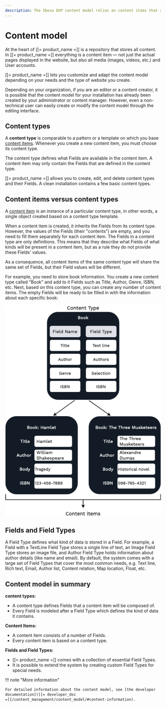 ```yaml
---
description: The Ibexa DXP content model relies on content items that are based on predefined content types.
---
```


# Content model

At the heart of [[= product_name =]] is a repository that stores all content.
In [[= product_name =]] everything is a content item — not just the actual pages displayed in the website,
but also all media (images, videos, etc.) and User accounts.

[[= product_name =]] lets you customize and adapt the content model depending on your needs and the type of website you create.

Depending on your organization, if you are an editor or a content creator,
it is possible that the content model for your installation has already been created by your administrator or content manager.
However, even a non-technical user can easily create or modify the content model through the editing interface.

## Content types

A **content type** is comparable to a pattern or a template on which you base [content items](content_items.md).
Whenever you create a new content item, you must choose its content type.

The content type defines what Fields are available in the content item.
A content item may only contain the Fields that are defined in the content type.

[[= product_name =]] allows you to create, edit, and delete content types and their Fields.
A clean installation contains a few basic content types.

## Content items versus content types

A [content item](content_items.md) is an instance of a particular content type, in other words, a single object created based on a content type template.

When a content item is created, it inherits the Fields from its content type.
However, the values of the Fields (their "contents") are empty, and you need to fill them separately for each content item.
The Fields in a content type are only definitions. This means that they describe what Fields of what kinds will be present in a content item, but as a rule they do not provide these Fields' values.

As a consequence, all content items of the same content type will share the same set of Fields, but their Field values will be different.

For example, you need to store book information.
You create a new content type called "Book" and add to it Fields such as Title, Author, Genre, ISBN, etc.
Next, based on this content type, you can create any number of content items.
The empty Fields will be ready to be filled in with the information about each specific book:

![Content model diagram](img/content_model_diagram.png "Content model diagram")

## Fields and Field Types

A Field Type defines what kind of data is stored in a Field.
For example, a Field with a TextLine Field Type stores a single line of text, an Image Field Type stores an image file,
and Author Field Type holds information about author details (like name and email).
By default, the system comes with a large set of Field Types that cover the most common needs,
e.g. Text line, Rich text, Email, Author list, Content relation, Map location, Float, etc.

## Content model in summary

**content types:**

- A content type defines Fields that a content item will be composed of.
- Every Field is modeled after a Field Type which defines the kind of data it contains.

**Content Items:**

- A content item consists of a number of Fields.
- Every content item is based on a content type.

**Fields and Field Types:**

- [[= product_name =]] comes with a collection of essential Field Types.
- It is possible to extend the system by creating custom Field Types for special needs.

!!! note "More information"

    For detailed information about the content model, see [the developer documentation]([[= developer_doc =]]/content_management/content_model/#content-information).
